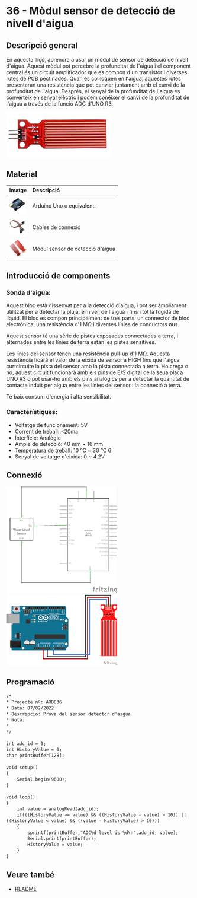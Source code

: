# 36 - Mòdul sensor de detecció de nivell d'aigua

## Descripció general

En aquesta lliçó, aprendrà a usar un mòdul de sensor de detecció de
nivell d'aigua. Aquest mòdul pot percebre la profunditat de l'aigua i
el component central és un circuit amplificador que es compon d'un
transistor i diverses rutes de PCB pectinades. Quan es col·loquen en
l'aigua, aquestes rutes presentaran una resistència que pot canviar
juntament amb el canvi de la profunditat de l'aigua. Després, el senyal
de la profunditat de l'aigua es converteix en senyal elèctric i podem
conéixer el canvi de la profunditat de l'aigua a través de la funció
ADC d'UNO R3.

![Pins del mòdul](../imatges/ard/ard_36_01.png)

## Material

|                                  Imatge                                  | Descripció                       |
| :----------------------------------------------------------------------: | :------------------------------- |
|    <img src="./../imatges/mat/mat_unor3.png" width="50" height="50">     | Arduino Uno o equivalent.        |
|    <img src="./../imatges/mat/mat_cables.png" width="50" height="50">    | Cables de connexió               |
| <img src="./../imatges/mat/mat_sensoraigua.jpeg" width="50" height="50"> | Mòdul sensor de detecció d'aigua |

## Introducció de components

### Sonda d'aigua:

Aquest bloc està dissenyat per a la detecció d'aigua, i pot ser
àmpliament utilitzat per a detectar la pluja, el nivell de l'aigua i
fins i tot la fugida de líquid. El bloc es compon principalment de tres
parts: un connector de bloc electrònica, una resistència d'1 MΩ i
diverses línies de conductors nus.

Aquest sensor té una sèrie de pistes exposades connectades a terra, i
alternades entre les línies de terra estan les pistes sensitives.

Les línies del sensor tenen una resistència pull-up d'1 MΩ. Aquesta
resistència ficarà el valor de la eixida de sensor a HIGH fins que
l'aigua curtcircuite la pista del sensor amb la pista connectada a
terra. Ho crega o no, aquest circuit funcionarà amb els pins de E/S
digital de la seua placa UNO R3 o pot usar-ho amb els pins analògics per
a detectar la quantitat de contacte induït per aigua entre les línies
del sensor i la connexió a terra.

Té baix consum d'energia i alta sensibilitat.

### Característiques:

- Voltatge de funcionament: 5V
- Corrent de treball: <20ma
- Interfície: Analògic
- Ample de detecció: 40 mm × 16 mm
- Temperatura de treball: 10 ℃ ~ 30 ℃ 6
- Senyal de voltatge d'eixida: 0 ~ 4.2V

## Connexió

![Esquema elèctric](../imatges/ard/ard_36_02.png)
![Cablejat](../imatges/ard/ard_36_03.png)

## Programació

```Arduino
/*
* Projecte nº: ARD036
* Data: 07/02/2022
* Descripcio: Prova del sensor detector d'aigua
* Nota:
*
*/

int adc_id = 0;
int HistoryValue = 0;
char printBuffer[128];

void setup()
{
    Serial.begin(9600);
}

void loop()
{
    int value = analogRead(adc_id);
    if(((HistoryValue >= value) && ((HistoryValue - value) > 10)) || ((HistoryValue < value) && ((value - HistoryValue) > 10)))
    {
        sprintf(printBuffer,"ADC%d level is %d\n",adc_id, value);
        Serial.print(printBuffer);
        HistoryValue = value;
    }
}
```

## Veure també

- [README](../README.md)
